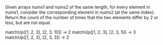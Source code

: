 Given arrays nums1 and nums2 of the same length, for every element in nums1, consider the corresponding element in nums2 (at the same index). Return the count of the number of times that the two elements differ by 2 or less, but are not equal.

matchUp([1, 2, 3], [2, 3, 10]) → 2
matchUp([1, 2, 3], [2, 3, 5]) → 3
matchUp([1, 2, 3], [2, 3, 3]) → 2